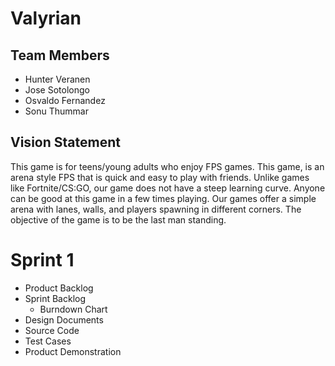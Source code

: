 # Valyrian

## Team Members

- Hunter Veranen
- Jose Sotolongo
- Osvaldo Fernandez
- Sonu Thummar

## Vision Statement

This game is for teens/young adults who enjoy FPS games. This game, is an arena style FPS
that is quick and easy to play with friends. Unlike games like Fortnite/CS:GO, our game does not
have a steep learning curve. Anyone can be good at this game in a few times playing. Our games offer
a simple arena with lanes, walls, and players spawning in different corners. The objective of the game
is to be the last man standing.

# Sprint 1

- Product Backlog
- Sprint Backlog
  - Burndown Chart
- Design Documents
- Source Code
- Test Cases
- Product Demonstration
